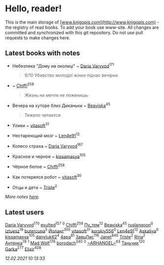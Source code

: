 # Hello, reader!
This is the main storage of [www.knigopis.com](http://www.knigopis.com) - the registry of read books.
To add your book use www-site. All changes are committed and synchronized with this git repository.
Do not use pull requests to make changes here.


## Latest books with notes
* Небезпека "Дому на околиці" ~ [Daria Varyvod](users/829/829893410524253-facebook)<sup>171</sup>
    > 9/10 Убивство молодої жінки підчас вечірки.

*  ~ [Chiffi](users/105/105831994080785626680-google)<sup>259</sup>
    > Жизнь на мечте не поженишь

* Вечера на хуторе близ Диканьки ~ [Beaviska](users/102/10202544960024508-facebook)<sup>45</sup>
    > Тяжело читается

* Улики ~ [vitasoft](users/474/47446642-vkontakte)<sup>31</sup>

* Нестареющий мозг ~ [Len4e91](users/254/254448176-yandex)<sup>12</sup>

* Колесо страха ~ [Daria Varyvod](users/829/829893410524253-facebook)<sup>167</sup>

* Красное и черное ~ [kissamasya](users/684/68439978-vkontakte)<sup>105</sup>

* Чёрное белое ~ [Chiffi](users/105/105831994080785626680-google)<sup>258</sup>

* Как потерялся робот ~ [vitasoft](users/474/47446642-vkontakte)<sup>30</sup>

* Отцы и дети ~ [Triste](users/517/5175580462988229760-mailru)<sup>2</sup>


_More notes [here](latest_books_with_notes.md)._


## Latest users
[Daria Varyvod](users/829/829893410524253-facebook)<sup>170</sup> 
[exulted](users/100/100599204551896265722-google)<sup>157</sup> 
[](users/113/113800812165461458876-google)<sup>0</sup> 
[Chiffi](users/105/105831994080785626680-google)<sup>259</sup> 
[Пу_тем](users/344/3448154788585127-facebook)<sup>12</sup> 
[Beaviska](users/102/10202544960024508-facebook)<sup>45</sup> 
[ruslanqoon](users/104/104889302-vkontakte)<sup>0</sup> 
[iztuesz](users/100/100877468102766148730-google)<sup>19</sup> 
[butercupa](users/193/193697993-vkontakte)<sup>5</sup> 
[Йолант](users/104/104690883692185089260-google)<sup>305</sup> 
[vitasoft](users/474/47446642-vkontakte)<sup>31</sup> 
[korskiy556](users/500/500590279-yandex)<sup>0</sup> 
[Len4e91](users/254/254448176-yandex)<sup>12</sup> 
[Askaliya](users/326/326783541-vkontakte)<sup>6</sup> 
[kissamasya](users/684/68439978-vkontakte)<sup>105</sup> 
[danyluk62](users/374/374149854-vkontakte)<sup>4</sup> 
[4apa](users/117/117392596378069249667-google)<sup>81</sup> 
[ЗаяцЛис](users/112/112388384595246311466-google)<sup>116</sup> 
[Janet](users/108/108113656204404967440-google)<sup>840</sup> 
[Triste](users/517/5175580462988229760-mailru)<sup>2</sup> 
[Rina](users/102/102857111133378678801-google)<sup>2</sup> 
[Антенка](users/118/118158645037334943900-google)<sup>78</sup> 
[](users/105/105446248129851948313-google)<sup>1</sup> 
[Mad Wolf](users/947/94738840-vkontakte)<sup>176</sup> 
[borodach](users/157/15706320-vkontakte)<sup>240</sup> 
[](users/111/111824448764476964677-google)<sup>0</sup> 
[~ARHANGEL~](users/642/64251996-vkontakte)<sup>63</sup> 
[Таньчик](users/209/2096581563762610-facebook)<sup>120</sup> 
[Garka](users/115/115753719718250012620-google)<sup>277</sup> 
[Elixir](users/115/115826717712507836033-google)<sup>428</sup> 


_12.02.2021 10:13:33_
